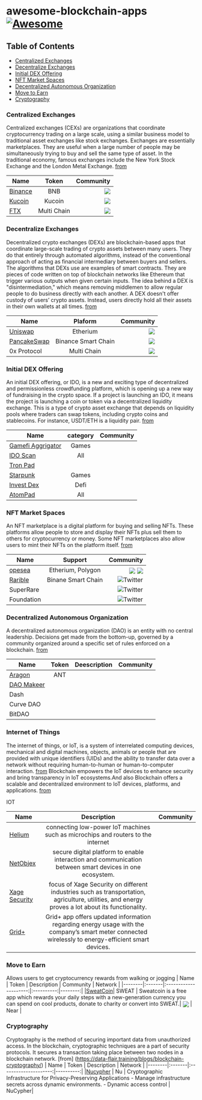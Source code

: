 #  awesome-blockchain-apps  [![Awesome](https://cdn.rawgit.com/sindresorhus/awesome/d7305f38d29fed78fa85652e3a63e154dd8e8829/media/badge.svg?style=flat-square)](https://github.com/sindresorhus/awesome)

## Table of Contents
- [Centralized Exchanges](#Centralized-Exchanges)
- [Decentralize Exchanges](#Decentralize-Exchanges)
- [Initial DEX Offering](#Initial-DEX-Offering)
- [NFT Market Spaces](#NFT-Market-Spaces)
- [Decentralized Autonomous Organization](#Decentralized-Autonomous-Organization)
- [Move to Earn](#Move-to-Earn)
- [Cryptography](#Cryptography)


### Centralized Exchanges
Centralized exchanges (CEXs) are organizations that coordinate cryptocurrency trading on a large scale, using a similar business model to traditional asset exchanges like stock exchanges.
Exchanges are essentially marketplaces. They are useful when a large number of people may be simultaneously trying to buy and sell the same type of asset. In the traditional economy, famous exchanges include the New York Stock Exchange and the London Metal Exchange. [from](https://www.coindesk.com/learn/what-is-a-cex-centralized-exchanges-explained/#:~:text=Centralized%20exchanges%20(CEXs)%20are%20organizations,Exchanges%20are%20essentially%20marketplaces.)

| Name   |      Token      |  Community |
|----------|:-------------:|------:|
| [Binance](https://binance.com/) |  BNB |  <a href="https://twitter.com/binance" target="blank"><img align="center" src="https://img.shields.io/badge/Twitter-%231DA1F2.svg?style=for-the-badge&logo=Twitter&logoColor=white"/></a> |
| [Kucoin](https://kucoin.com) |    Kucoin   |  <a href="https://twitter.com/kucoincom" target="blank"><img align="center" src="https://img.shields.io/badge/Twitter-%231DA1F2.svg?style=for-the-badge&logo=Twitter&logoColor=white"/></a>  |
| [FTX](https://ftx.com)| Multi Chain |  <a href="https://twitter.com/FTX_Official" target="blank"><img align="center" src="https://img.shields.io/badge/Twitter-%231DA1F2.svg?style=for-the-badge&logo=Twitter&logoColor=white"/></a>    |


### Decentralize Exchanges
Decentralized crypto exchanges (DEXs) are blockchain-based apps that coordinate large-scale trading of crypto assets between many users. They do that entirely through automated algorithms, instead of the conventional approach of acting as financial intermediary between buyers and sellers.
The algorithms that DEXs use are examples of smart contracts. They are pieces of code written on top of blockchain networks like Ethereum that trigger various outputs when given certain inputs.
The idea behind a DEX is "disintermediation," which means removing middlemen to allow regular people to do business directly with each another. A DEX doesn't offer custody of users’ crypto assets. Instead, users directly hold all their assets in their own wallets at all times. [from](https://www.coindesk.com/learn/what-is-a-dex-how-decentralized-crypto-exchanges-work/)

| Name   |      Plaform      |  Community |
|----------|:-------------:|------:|
| [Uniswap](https://uniswap.org/) |  Etherium |  <a href="https://twitter.com/Uniswap" target="blank"><img align="center" src="https://img.shields.io/badge/Twitter-%231DA1F2.svg?style=for-the-badge&logo=Twitter&logoColor=white"/></a> |
| [PancakeSwap](https://pancakeswap.finance) |    Binance Smart Chain   |   <a href="https://twitter.com/PancakeSwap" target="blank"><img align="center" src="https://img.shields.io/badge/Twitter-%231DA1F2.svg?style=for-the-badge&logo=Twitter&logoColor=white"/></a>  |
| 0x Protocol | Multi Chain |  <a href="https://twitter.com/0xproject" target="blank"><img align="center" src="https://img.shields.io/badge/Twitter-%231DA1F2.svg?style=for-the-badge&logo=Twitter&logoColor=white"/></a>   |


### Initial DEX Offering
An initial DEX offering, or IDO, is a new and exciting type of decentralized and permissionless crowdfunding platform, which is opening up a new way of fundraising in the crypto space. 
If a project is launching an IDO, it means the project is launching a coin or token via a decentralized liquidity exchange. This is a type of crypto asset exchange that depends on liquidity pools where traders can swap tokens, including crypto coins and stablecoins. For instance, USDT/ETH is a liquidity pair. [from](https://coinmarketcap.com/alexandria/article/what-is-an-initial-dex-offering-ido-and-why-do-we-need-them)

| Name   |      category     |  Community |
|----------|:-------------:|------:|
| [Gamefi Aggrigator](https://gamefi.org/) |  Games |  |
| [IDO Scan](https://idoscan.dev/) |    All   |    |
| [Tron Pad](https://tronpad.network/) |  |     |
| [Starpunk](https://starpunk.io/) |  Games|     |
| [Invest Dex](https://investdex.io/) |  Defi|     |
| [AtomPad](https://www.atompad.io/) |  All|     |

###  NFT Market Spaces
An NFT marketplace is a digital platform for buying and selling NFTs. These platforms allow people to store and display their NFTs plus sell them to others for cryptocurrency or money. Some NFT marketplaces also allow users to mint their NFTs on the platform itself. [from](https://www.forbes.com/advisor/investing/cryptocurrency/best-nft-marketplaces/)

| Name   |      Support      |  Community |
|----------|:-------------:|------:|
| [opesea](https://opesea.io/) |  Etherium, Polygon | <a href="https://twitter.com/opensea?ref_src=twsrc%5Egoogle%7Ctwcamp%5Eserp%7Ctwgr%5Eauthor" target="blank"><img align="center" src="https://img.shields.io/badge/Twitter-%231DA1F2.svg?style=for-the-badge&logo=Twitter&logoColor=white"/></a>  <a href="https://discord.com/invite/opensea" target="blank"><img align="center" src="https://img.shields.io/badge/%3CServer%3E-%237289DA.svg?style=for-the-badge&logo=discord&logoColor=white"/></a> |
| [Rarible](https://pancakeswap.finance) |    Binane Smart Chain   | ![Twitter](https://img.shields.io/badge/Twitter-%231DA1F2.svg?style=for-the-badge&logo=Twitter&logoColor=white)   |
| SuperRare | |  ![Twitter](https://img.shields.io/badge/Twitter-%231DA1F2.svg?style=for-the-badge&logo=Twitter&logoColor=white)   |
| Foundation |  |   ![Twitter](https://img.shields.io/badge/Twitter-%231DA1F2.svg?style=for-the-badge&logo=Twitter&logoColor=white)  |

###  Decentralized Autonomous Organization
A decentralized autonomous organization (DAO) is an entity with no central leadership. Decisions get made from the bottom-up, governed by a community organized around a specific set of rules enforced on a blockchain. [from](https://cointelegraph.com/decentralized-automated-organizations-daos-guide-for-beginners/what-is-decentralized-autonomous-organization-and-how-does-a-dao-work) 

| Name   |      Token      |   Deescription | Community |
|----------|:-------------:|----------------:|---------:|
|[Aragon](https://aragon.org)    | ANT        | | |
|[DAO Makeer](https://daomaker.com)    |         | | |
|Dash|         | | |
|Curve DAO|         | | |
|BitDAO |         | | |

### Internet of Things
The internet of things, or IoT, is a system of interrelated computing devices, mechanical and digital machines, objects, animals or people that are provided with unique identifiers (UIDs) and the ability to transfer data over a network without requiring human-to-human or human-to-computer interaction. [from](https://www.techtarget.com/iotagenda/definition/Internet-of-Things-IoT)
Blockchain empowers the IoT devices to enhance security and bring transparency in IoT ecosystems.And also Blockchain offers a scalable and decentralized environment to IoT devices, platforms, and applications. [from](https://www.leewayhertz.com/blockchain-iot-use-cases-real-world-products/) 

IOT

| Name   |      Description      |  Community |
|----------|:-------------:|------:|
|[Helium](https://www.helium.com/)|connecting low-power IoT machines such as microchips and routers to the internet||
|[ NetObjex](https://www.netobjex.com/)|secure digital platform to enable interaction and communication between smart devices in one ecosystem. ||
|[ Xage Security](https://xage.com/)|focus of Xage Security on different industries such as transportation, agriculture, utilities, and energy proves a lot about its functionality. ||
|[ Grid+](https://gridplus.io/)|Grid+ app offers updated information regarding energy usage with the company’s smart meter connected wirelessly to energy-efficient smart devices.||

### Move to Earn
Allows users to get cryptocurrency rewards from walking or jogging
| Name   |  Token |     Description      |  Community | Network |
|--------|:-------|:---------------------:|:----------:|--------:|
|[SweatCoin](https://sweatco.in/)| SWEAT | Sweatcoin is a free app which rewards your daily steps with a new-generation currency you can spend on cool products, donate to charity or convert into SWEAT.| <a href="https://discord.gg/sweateconomy" target="blank"><img align="center" src="https://img.shields.io/badge/%3CServer%3E-%237289DA.svg?style=for-the-badge&logo=discord&logoColor=white"/></a>  | Near |

### Cryptography
Cryptography is the method of securing important data from unauthorized access. In the blockchain, cryptographic techniques are a part of security protocols. It secures a transaction taking place between two nodes in a blockchain network. [from] (https://data-flair.training/blogs/blockchain-cryptography/)
| Name   |  Token |     Description      |  Network | 
|--------|:-------|:---------------------:|----------:|
|[Nucypher](https://www.nucypher.com/) | Nu | Cryptographic Infrastructure for Privacy-Preserving Applications   - Manage infrastructure secrets across dynamic environments. - Dynamic access control | NuCypher|


